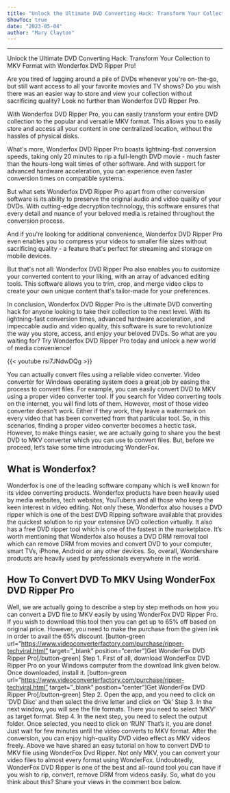 ```yaml
---
title: "Unlock the Ultimate DVD Converting Hack: Transform Your Collection to MKV Format with Wonderfox DVD Ripper Pro!"
ShowToc: true 
date: "2023-05-04"
author: "Mary Clayton"
---
```

*****
Unlock the Ultimate DVD Converting Hack: Transform Your Collection to MKV Format with Wonderfox DVD Ripper Pro!

Are you tired of lugging around a pile of DVDs whenever you're on-the-go, but still want access to all your favorite movies and TV shows? Do you wish there was an easier way to store and view your collection without sacrificing quality? Look no further than Wonderfox DVD Ripper Pro.

With Wonderfox DVD Ripper Pro, you can easily transform your entire DVD collection to the popular and versatile MKV format. This allows you to easily store and access all your content in one centralized location, without the hassles of physical disks.

What's more, Wonderfox DVD Ripper Pro boasts lightning-fast conversion speeds, taking only 20 minutes to rip a full-length DVD movie - much faster than the hours-long wait times of other software. And with support for advanced hardware acceleration, you can experience even faster conversion times on compatible systems.

But what sets Wonderfox DVD Ripper Pro apart from other conversion software is its ability to preserve the original audio and video quality of your DVDs. With cutting-edge decryption technology, this software ensures that every detail and nuance of your beloved media is retained throughout the conversion process.

And if you're looking for additional convenience, Wonderfox DVD Ripper Pro even enables you to compress your videos to smaller file sizes without sacrificing quality - a feature that's perfect for streaming and storage on mobile devices.

But that's not all: Wonderfox DVD Ripper Pro also enables you to customize your converted content to your liking, with an array of advanced editing tools. This software allows you to trim, crop, and merge video clips to create your own unique content that's tailor-made for your preferences.

In conclusion, Wonderfox DVD Ripper Pro is the ultimate DVD converting hack for anyone looking to take their collection to the next level. With its lightning-fast conversion times, advanced hardware acceleration, and impeccable audio and video quality, this software is sure to revolutionize the way you store, access, and enjoy your beloved DVDs. So what are you waiting for? Try Wonderfox DVD Ripper Pro today and unlock a new world of media convenience!

{{< youtube rsi7JNdwDQg >}} 



You can actually convert files using a reliable video converter. Video converter for Windows operating system does a great job by easing the process to convert files. For example, you can easily convert DVD to MKV using a proper video converter tool.
If you search for Video converting tools on the internet, you will find lots of them. However, most of those video converter doesn’t work. Either if they work, they leave a watermark on every video that has been converted from that particular tool.
So, in this scenarios, finding a proper video converter becomes a hectic task. However, to make things easier, we are actually going to share you the best DVD to MKV converter which you can use to convert files. But, before we proceed, let’s take some time introducing WonderFox.

 
## What is Wonderfox?



Wonderfox is one of the leading software company which is well known for its video converting products. Wonderfox products have been heavily used by media websites, tech websites, YouTubers and all those who keep the keen interest in video editing.
Not only these, Wonderfox also houses a DVD ripper which is one of the best DVD Ripping software available that provides the quickest solution to rip your extensive DVD collection virtually. It also has a free DVD ripper tool which is one of the fastest in the marketplace.
It’s worth mentioning that Wonderfox also houses a DVD DRM removal tool which can remove DRM from movies and convert DVD to your computer, smart TVs, iPhone, Android or any other devices. So, overall, Wondershare products are heavily used by professionals everywhere in the world.

 
## How To Convert DVD To MKV Using WonderFox DVD Ripper Pro



Well, we are actually going to describe a step by step methods on how you can convert a DVD file to MKV easily by using WonderFox DVD Ripper Pro. If you wish to download this tool then you can get up to 65% off based on original price. However, you need to make the purchase from the given link in order to avail the 65% discount.
[button-green url=”https://www.videoconverterfactory.com/purchase/ripper-techviral.html” target=”_blank” position=”center”]Get WonderFox DVD Ripper Pro[/button-green]
Step 1. First of all, download WonderFox DVD Ripper Pro on your Windows computer from the download link given below. Once downloaded, install it.
[button-green url=”https://www.videoconverterfactory.com/purchase/ripper-techviral.html” target=”_blank” position=”center”]Get WonderFox DVD Ripper Pro[/button-green]
Step 2. Open the app, and you need to click on ‘DVD Disc’ and then select the drive letter and click on ‘Ok’
Step 3. In the next window, you will see the file formats. There you need to select ‘MKV’ as target format.
Step 4. In the next step, you need to select the output folder. Once selected, you need to click on ‘RUN’
That’s it, you are done! Just wait for few minutes until the video converts to MKV format. After the conversion, you can enjoy high-quality DVD video effect as MKV videos freely.
Above we have shared an easy tutorial on how to convert DVD to MKV file using WonderFox Dvd Ripper. Not only MKV, you can convert your video files to almost every format using WonderFox. Undoubtedly, WonderFox DVD Ripper is one of the best and all-round tool you can have if you wish to rip, convert, remove DRM from videos easily.
So, what do you think about this? Share your views in the comment box below.




